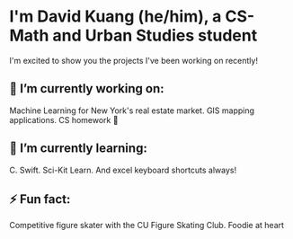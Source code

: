 # I'm David Kuang (he/him), a CS-Math and Urban Studies student
I'm excited to show you the projects I've been working on recently!

## 🔭 I’m currently working on: 
Machine Learning for New York's real estate market. GIS mapping applications. CS homework 🥲

## 🌱 I’m currently learning:
C. Swift. Sci-Kit Learn. And excel keyboard shortcuts always!

## ⚡ Fun fact:
Competitive figure skater with the CU Figure Skating Club. Foodie at heart


<!--
**pr1nglescan/pr1nglescan** is a ✨ _special_ ✨ repository because its `README.md` (this file) appears on your GitHub profile.

Here are some ideas to get you started:

- 🔭 I’m currently working on ...
- 🌱 I’m currently learning ...
- 👯 I’m looking to collaborate on ...
- 🤔 I’m looking for help with ...
- 💬 Ask me about ...
- 📫 How to reach me: ...
- 😄 Pronouns: ...
- ⚡ Fun fact: ...
-->
